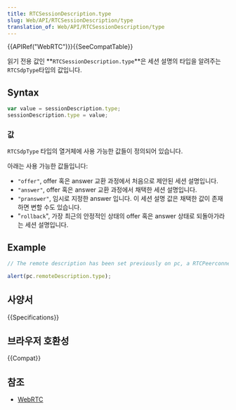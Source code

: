 ```yaml
---
title: RTCSessionDescription.type
slug: Web/API/RTCSessionDescription/type
translation_of: Web/API/RTCSessionDescription/type
---
```

{{APIRef("WebRTC")}}{{SeeCompatTable}}

읽기 전용 값인 **`RTCSessionDescription.type`**은 세션 설명의 타입을 알려주는 `RTCSdpType`타입의 값입니다.

## Syntax

```js
var value = sessionDescription.type;
sessionDescription.type = value;
```

### 값

`RTCSdpType` 타입의 열거체에 사용 가능한 값들이 정의되어 있습니다.

아래는 사용 가능한 값들입니다:

- `"offer"`, offer 혹은 answer 교환 과정에서 처음으로 제안된 세션 설명입니다.
- `"answer"`, offer 혹은 answer 교환 과정에서 채택한 세션 설명입니다.
- `"pranswer"`, 임시로 지정한 answer 입니다. 이 세션 설명 값은 채택한 값이 존재하면 변할 수도 있습니다.
- "`rollback`", 가장 최근의 안정적인 상태의 offer 혹은 answer 상태로 되돌아가라는 세션 설명입니다.

## Example

```js
// The remote description has been set previously on pc, a RTCPeerconnection

alert(pc.remoteDescription.type);
```

## 사양서

{{Specifications}}

## 브라우저 호환성

{{Compat}}

## 참조

- [WebRTC](/ko/docs/Web/Guide/API/WebRTC)
